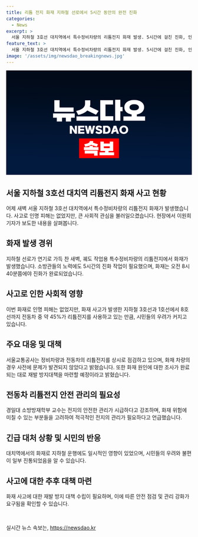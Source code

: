 ```yaml
---
title: 리튬 전지 화재 지하철 선로에서 5시간 동안의 완전 진화
categories:
  - News
excerpt: >
  서울 지하철 3호선 대치역에서 특수정비차량의 리튬전지 화재 발생. 5시간에 걸친 진화, 인명피해는 없었으나 화재 발생으로 시민들의 우려 증폭. 대중교통 이용자들의 안전 우려 속에 증가하는 리튬전지 사용 차량에 대한 관심이 높아지고 있다. 소방 관계자들은 진화 작업에 한계를 느끼고 있으며, 관련 전지의 적극적인 관리가 필요하다는 목소리도 나오고 있음. 
feature_text: >
  서울 지하철 3호선 대치역에서 특수정비차량의 리튬전지 화재 발생. 5시간에 걸친 진화, 인명피해는 없었으나 화재 발생으로 시민들의 우려 증폭. 대중교통 이용자들의 안전 우려 속에 증가하는 리튬전지 사용 차량에 대한 관심이 높아지고 있다. 소방 관계자들은 진화 작업에 한계를 느끼고 있으며, 관련 전지의 적극적인 관리가 필요하다는 목소리도 나오고 있음. 
image: '/assets/img/newsdao_breakingnews.jpg'
---
```


<p><img src="/assets/img/newsdao_breakingnews.jpg" alt="ranknews 속보" /></p>

<h2 data-ke-size="size26">서울 지하철 3호선 대치역 리튬전지 화재 사고 현황</h2>

<p data-ke-size="size16">어제 새벽 서울 지하철 3호선 대치역에서 특수정비차량의 리튬전지 화재가 발생했습니다. 사고로 인명 피해는 없었지만, 큰 사회적 관심을 불러일으켰습니다. 현장에서 이원희 기자가 보도한 내용을 살펴봅니다.</p>

<h2 data-ke-size="size26">화재 발생 경위</h2>

<p data-ke-size="size16">지하철 선로가 연기로 가득 찬 새벽, 궤도 작업용 특수정비차량의 리튬전지에서 화재가 발생했습니다. 소방관들의 노력에도 5시간의 진화 작업이 필요했으며, 화재는 오전 8시 40분쯤에야 진화가 완료되었습니다.</p>

<h2 data-ke-size="size26">사고로 인한 사회적 영향</h2>

<p data-ke-size="size16">이번 화재로 인명 피해는 없었지만, 화재 사고가 발생한 지하철 3호선과 1호선에서 8호선까지 전동차 중 약 45%가 리튬전지를 사용하고 있는 만큼, 시민들의 우려가 커지고 있습니다.</p>

<h2 data-ke-size="size26">주요 대응 및 대책</h2>

<p data-ke-size="size16">서울교통공사는 정비차량과 전동차의 리튬전지를 상시로 점검하고 있으며, 화재 차량의 경우 사전에 문제가 발견되지 않았다고 밝혔습니다. 또한 화재 원인에 대한 조사가 완료되는 대로 재발 방지대책을 마련할 예정이라고 밝혔습니다.</p>

<h2 data-ke-size="size26">전동차 리튬전지 안전 관리의 필요성</h2>

<p data-ke-size="size16">경일대 소방방재학부 교수는 전지의 안전한 관리가 시급하다고 강조하며, 화재 위험에 미칠 수 있는 부분들을 고려하여 적극적인 전지의 관리가 필요하다고 언급했습니다.</p>

<h2 data-ke-size="size26">긴급 대처 상황 및 시민의 반응</h2>

<p data-ke-size="size16">대치역에서의 화재로 지하철 운행에도 일시적인 영향이 있었으며, 시민들의 우려와 불편이 일부 진통되었음을 알 수 있습니다.</p>

<h2 data-ke-size="size26">사고에 대한 추후 대책 마련</h2>

<p data-ke-size="size16">화재 사고에 대한 재발 방지 대책 수립이 필요하며, 이에 따른 안전 점검 및 관리 강화가 요구됨을 확인할 수 있습니다.</p>

<p data-ke-size="size16">&nbsp;</p>
실시간 뉴스 속보는, <a href="https://newsdao.kr" rel="dofollow">https://newsdao.kr</a>


